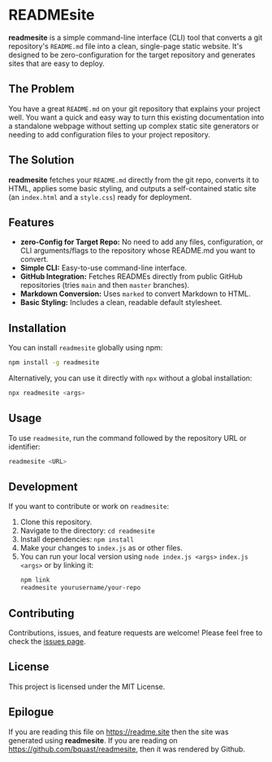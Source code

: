 # READMEsite

**readmesite** is a simple command-line interface (CLI) tool that converts a git repository's `README.md` file into a clean, single-page static website. It's designed to be zero-configuration for the target repository and generates sites that are easy to deploy.

## The Problem
You have a great `README.md` on your git repository that explains your project well. You want a quick and easy way to turn this existing documentation into a standalone webpage without setting up complex static site generators or needing to add configuration files to your project repository.

## The Solution
**readmesite** fetches your `README.md` directly from the git repo, converts it to HTML, applies some basic styling, and outputs a self-contained static site (an `index.html` and a `style.css`) ready for deployment.

## Features
-   **zero-Config for Target Repo:** No need to add any files, configuration, or CLI arguments/flags to the repository whose README.md you want to convert.
-   **Simple CLI:** Easy-to-use command-line interface.
-   **GitHub Integration:** Fetches READMEs directly from public GitHub repositories (tries `main` and then `master` branches).
-   **Markdown Conversion:** Uses `marked` to convert Markdown to HTML.
-   **Basic Styling:** Includes a clean, readable default stylesheet.

## Installation

You can install `readmesite` globally using npm:

```bash
npm install -g readmesite
```   

Alternatively, you can use it directly with `npx` without a global installation:
```bash
npx readmesite <args>
```    

## Usage

To use `readmesite`, run the command followed by the repository URL or identifier:

```bash
readmesite <URL>
```

## Development

If you want to contribute or work on `readmesite`:

1. Clone this repository.
2. Navigate to the directory: `cd readmesite`
3. Install dependencies: `npm install`    
4. Make your changes to `index.js` as or other files.
5. You can run your local version using `node index.js <args>` `index.js <args>` or by linking it:
    ```bash
    npm link
    readmesite yourusername/your-repo
    ```   

## Contributing

Contributions, issues, and feature requests are welcome! Please feel free to check the [issues page](https://github.com/bquast/readmesite/issues).

## License

This project is licensed under the MIT License.

## Epilogue

If you are reading this file on https://readme.site then the site was generated using **readmesite**. If you are reading on https://github.com/bquast/readmesite, then it was rendered by Github.